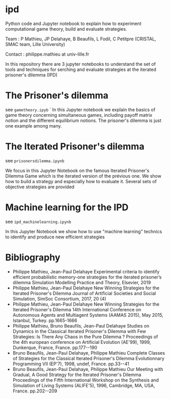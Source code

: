 # ipd

Python code and Jupyter notebook to explain how to experiment computational game theory, build and evaluate strategies.

Team : P Mathieu, JP Delahaye, B Beaufils, L Fodil, C Petitpre  (CRISTAL, SMAC team, Lille University)

Contact : philippe.mathieu at univ-lille.fr

In this repository there are 3 jupyter notebooks to understand the set of tools and techniques for serching and evaluate strategies at the iterated prisoner's dilemma (IPD)
# The Prisoner's dilemma
see `gametheory.ipyb`
`
In this Jupyter notebook we explain the basics of game theory concerning simultaneous games, including payoff matrix notion and the different equilibrium notions. The prisoner's dilemma is just one example among many.
# The Iterated Prisoner's dilemma
see `prisonersdilemma.ipynb`

We focus in this Jupyter Notebook on the famous Iterated Prisoner's Dilemma Game which is the iterated version of the prévious one. We show how to build a strategy and especially how to evaluate it. Several sets of objective strategies are provided

# Machine learning for the IPD
see `ipd_machinelearning.ipynb`

In this Jupyter Notebook we show how to use "machine learning" technics to identify and produce new efficient strategies

# Bibliography
- Philippe Mathieu, Jean-Paul Delahaye Experimental criteria to identify efficient probabilistic memory-one strategies for the iterated prisoner’s dilemma
Simulation Modelling Practice and Theory, Elsevier, 2019
- Philippe Mathieu, Jean-Paul Delahaye New Winning Strategies for the Iterated Prisoner's Dilemma
Journal of Artificial Societies and Social Simulation, SimSoc Consortium, 2017, 20 (4)
- Philippe Mathieu, Jean-Paul Delahaye New Winning Strategies for the Iterated Prisoner's Dilemma
14th International Conference on Autonomous Agents and Multiagent Systems (AAMAS 2015), May 2015, Istanbul, Turkey. pp.1665-1666
- Philippe Mathieu, Bruno Beaufils, Jean-Paul Delahaye Studies on Dynamics in the Classical Iterated Prisoner's Dilemma with Few Strategies: Is There Any Chaos in the Pure Dilemma ?
Proceedings of the 4th european conference on Artificial Evolution (AE'99), 1999, Dunkerque, France, France. pp.177--190
- Bruno Beaufils, Jean-Paul Delahaye, Philippe Mathieu Complete Classes of Strategies for the Classical Iterated Prisoner's Dilemma
Evolutionnary Programming VII (EP'7), 1998, undef, France. pp.33--41
- Bruno Beaufils, Jean-Paul Delahaye, Philippe Mathieu Our Meeting with Gradual, A Good Strategy for the Iterated Prisoner's Dilemma
Proceedings of the Fifth International Workshop on the Synthesis and Simulation of Living Systems (ALIFE'5), 1996, Cambridge, MA, USA, France. pp.202--209

